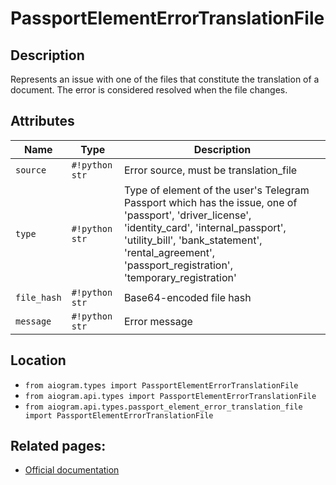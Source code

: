 # PassportElementErrorTranslationFile

## Description

Represents an issue with one of the files that constitute the translation of a document. The error is considered resolved when the file changes.


## Attributes

| Name | Type | Description |
| - | - | - |
| `source` | `#!python str` | Error source, must be translation_file |
| `type` | `#!python str` | Type of element of the user's Telegram Passport which has the issue, one of 'passport', 'driver_license', 'identity_card', 'internal_passport', 'utility_bill', 'bank_statement', 'rental_agreement', 'passport_registration', 'temporary_registration' |
| `file_hash` | `#!python str` | Base64-encoded file hash |
| `message` | `#!python str` | Error message |



## Location

- `from aiogram.types import PassportElementErrorTranslationFile`
- `from aiogram.api.types import PassportElementErrorTranslationFile`
- `from aiogram.api.types.passport_element_error_translation_file import PassportElementErrorTranslationFile`

## Related pages:

- [Official documentation](https://core.telegram.org/bots/api#passportelementerrortranslationfile)
